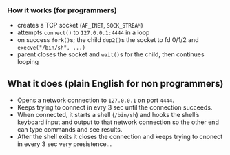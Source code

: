 ### How it works (for programmers)
- creates a TCP socket (`AF_INET`, `SOCK_STREAM`)  
- attempts `connect()` to `127.0.0.1:4444` in a loop  
- on success `fork()`s; the child `dup2()`s the socket to fd 0/1/2 and `execve("/bin/sh", ...)`  
- parent closes the socket and `wait()`s for the child, then continues looping

## What it does (plain English for non programmers) 
- Opens a network connection to `127.0.0.1` on port `4444`.  
- Keeps trying to connect in evry 3 sec until the connection succeeds.  
- When connected, it starts a shell (`/bin/sh`) and hooks the shell’s keyboard input and output to that network connection so the other end can type commands and see results.  
- After the shell exits it closes the connection and keeps trying to cnonect in every 3 sec very presistence...
